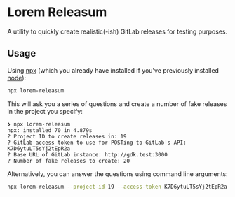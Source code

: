 # Lorem Releasum

A utility to quickly create realistic(-ish) GitLab releases for testing
purposes.

## Usage

Using
[npx](https://blog.npmjs.org/post/162869356040/introducing-npx-an-npm-package-runner)
(which you already have installed if you've previously installed
[node](https://nodejs.org/en/)):

```bash
npx lorem-releasum
```

This will ask you a series of questions and create a number of fake releases in
the project you specify:

```
❯ npx lorem-releasum
npx: installed 70 in 4.879s
? Project ID to create releases in: 19
? GitLab access token to use for POSTing to GitLab's API: K7D6ytuLT5sYj2tEpR2a
? Base URL of GitLab instance: http://gdk.test:3000
? Number of fake releases to create: 20
```

Alternatively, you can answer the questions using command line arguments:

```bash
npx lorem-releasum --project-id 19 --access-token K7D6ytuLT5sYj2tEpR2a --base-url http://gdk.test:3000 --release-count 20
```
